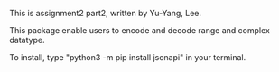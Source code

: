 This is assignment2 part2, written by Yu-Yang, Lee.

This package enable users to encode and decode range and complex datatype.

To install, type "python3 -m pip install jsonapi" in your terminal.
